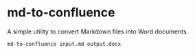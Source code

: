 # md-to-confluence

A simple utility to convert Markdown files into Word documents.

```bash
md-to-confluence input.md output.docx
```
